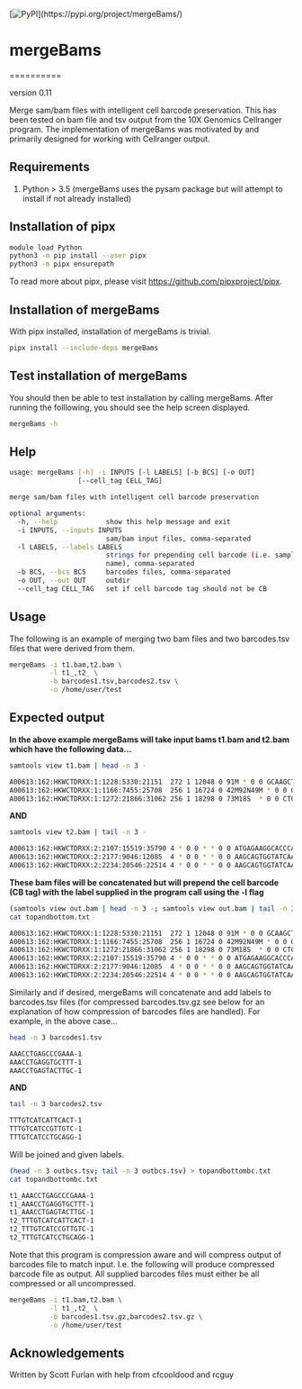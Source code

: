 [![PyPI](https://img.shields.io/pypi/v/simplesam.svg?)](https://pypi.org/project/mergeBams/)
<!-- [![Build Status](https://travis-ci.org/mdshw5/simplesam.svg?branch=master)](https://travis-ci.org/mdshw5/simplesam) -->

# mergeBams
==========

version 0.11

Merge sam/bam files with intelligent cell barcode preservation.  This has been tested on bam file and tsv output from the 10X Genomics Cellranger program.  The implementation of mergeBams was motivated by and primarily designed for working with Cellranger output.

## Requirements

1. Python > 3.5 (mergeBams uses the pysam package but will attempt to install if not already installed)

## Installation of pipx

```bash
module load Python
python3 -m pip install --user pipx
python3 -m pipx ensurepath

```

To read more about pipx, please visit https://github.com/pipxproject/pipx.



## Installation of mergeBams

With pipx installed, installation of mergeBams is trivial.

```bash
pipx install --include-deps mergeBams
```

## Test installation of mergeBams

You should then be able to test installation by calling mergeBams.  After running the folllowing, you should see the help screen displayed.

```bash
mergeBams -h
```

## Help

```bash
usage: mergeBams [-h] -i INPUTS [-l LABELS] [-b BCS] [-o OUT]
                 [--cell_tag CELL_TAG]

merge sam/bam files with intelligent cell barcode preservation

optional arguments:
  -h, --help            show this help message and exit
  -i INPUTS, --inputs INPUTS
                        sam/bam input files, comma-separated
  -l LABELS, --labels LABELS
                        strings for prepending cell barcode (i.e. sample
                        name), comma-separated
  -b BCS, --bcs BCS     barcodes files, comma-separated
  -o OUT, --out OUT     outdir
  --cell_tag CELL_TAG   set if cell barcode tag should not be CB
```

## Usage

The following is an example of merging two bam files and two barcodes.tsv files that were derived from them.

```bash
mergeBams -i t1.bam,t2.bam \
          -l t1_,t2_ \
          -b barcodes1.tsv,barcodes2.tsv \
          -o /home/user/test
```

## Expected output

**In the above example mergeBams will take input bams t1.bam and t2.bam which have the following data...**

```bash
samtools view t1.bam | head -n 3 -
```

```bash
A00613:162:HKWCTDRXX:1:1228:5330:21151  272 1 12048 0 91M * 0 0 GCAAGCTGAGCACTGGAGTGGAGTTTTCCTGTGGAGAGGAGCCATGCCTAGAGTGGGATGGGCCATTGTTCATCTTCTGGCCCCTGTTGTC FFFFFFFFFFFFFFFFFFFFFFFFFFFFFFFFFFFFFFFFFFFFFFFFFFFFFFFFFFFFFFFFFFFFFFFFFFFFFFFFFFFFFFFFFFF NH:i:7  HI:i:4  AS:i:89 nM:i:0  RE:A:I  li:i:0  BC:Z:GCTGTCCA QT:Z:FFFFFFFF CR:Z:ACACCAAAGGTTCCTA CY:Z:FFFFFFFFFFFFFFFF CB:Z:ACACCAAAGGTTCCTA-1 UR:Z:ACCAGTCGGT UY:Z:FFFFFFFFFF UB:Z:ACCAGTCGGT RG:Z:B1_GEX:0:1:HKWCTDRXX:1
A00613:162:HKWCTDRXX:1:1166:7455:25708  256 1 16724 0 42M92N49M * 0 0 GTGGGGGCGGTGGTGGTGCTGTTAGTACCCCATCTTGTAGGTCTTGAGAGGCTCGGCTACCTCAGTGTGGAAGGTGGGCAGTTCTGGAATG FFFFFFFFFFFFFFFFFFFFFFFFFFFFFFFFFFFFFFFFFFFFFFFFFFFFFFFFFFFFFFFFFFFFFFFFFFFFFFFFFFFFFFFFFFF NH:i:6  HI:i:4  AS:i:85 nM:i:2  RE:A:I  li:i:0  BC:Z:TTGAGATC QT:Z:FFFFFFFF CR:Z:TTTATGCGTCGCCATG CY:Z:FFFFFFFFFFFFFFFFCB:Z:TTTATGCGTCGCCATG-1  UR:Z:CTAGTTGCGC UY:Z:FFFFFFFFFF UB:Z:CTAGTTGCGC RG:Z:B1_GEX:0:1:HKWCTDRXX:1
A00613:162:HKWCTDRXX:1:1272:21866:31062 256 1 18298 0 73M18S  * 0 0 CTCAATCTTGGCCTGGGCCAAGGAGACCTTCTCTCCAATGGCCTGCACCTGGCTCCGGCTCTGCTCTACCTGCGAAGTTGCTCGGCGCCCT FFFFFFFFFFFFF:FFFFFFFFFFFFFFFFFFFFFFF:FFFFFFFFFFFFFFFFFFFFFFFFFFFFFFFFFFFFFFFFFFFFFFFFFFFFF NH:i:8  HI:i:5  AS:i:71 nM:i:0  RE:A:I  li:i:0  BC:Z:TTGAGATC QT:Z::FFFFFFF CR:Z:AACTGGTAGAGTGACC CY:Z:FFFFFFFFF:FFFFFF CB:Z:AACTGGTAGAGTGACC-1 UR:Z:GTTCACCATA UY:Z:FFFFFFFFFF UB:Z:GTTCACCATA RG:Z:B1_GEX:0:1:HKWCTDRXX:1
```

**AND**

```bash
samtools view t2.bam | tail -n 3 -
```

```bash
A00613:162:HKWCTDRXX:2:2107:15519:35790 4 * 0 0 * * 0 0 ATGAGAAGGCACCCAAGCTTTACCAATAACACCATAAGGATAGGTGCGTACACCACACGCCTCAAACGGCCCCAGATAACTGGTGTCGTCC F:F:,,:,:,,FF,F,:F:F:,FF,,FFF,,,,,,,,:F::,,:,,,F,:,FFF,,,F,:,:::,:F,,FF,,,FFF,FF,,FFF,,F,:: NH:i:0  HI:i:0  AS:i:18 nM:i:1  uT:A:1  xf:i:0  li:i:0  BC:Z:TGGAAGGT QT:Z:FF,,F,:F CR:Z:TTTGTCATCCGTTGTC CY:Z:F,FFF:,FF:F:FFFFCB:Z:TTTGTCATCCGTTGTC-1  UR:Z:TCCCGCTCAT UY:Z:FFFFFFFFFF UB:Z:TCCCGCTCAT RG:Z:B2_GEX:0:1:HKWCTDRXX:2
A00613:162:HKWCTDRXX:2:2177:9046:12085  4 * 0 0 * * 0 0 AAGCAGTGGTATCAACGCAGAGTACTTTTTTTTTTTTTTTTTTTTTTTTTTTTTTTTTTTTTTTTTTTTTTTTTTTTTTTTTTTTTATATT FFFFF:FFFFFFFFFFFFFFFFFFFFFFFFFFFFFFFFFFFFFF:FFFFFFFFFFFFFFF:F:F:FFFFFFFFFFFFFFFFFFFF:,F,:, NH:i:0  HI:i:0  AS:i:46 nM:i:0  uT:A:1  xf:i:0  li:i:0  BC:Z:GCATCTCC QT:Z:FFFFFFFF CR:Z:TTTGTCATCCTGCAGG CY:Z:F:FFFFFFFF:FF:FFCB:Z:TTTGTCATCCTGCAGG-1  UR:Z:CTGCCTATCA UY:Z:FFFFFFFFFF UB:Z:CTGCCTATCA RG:Z:B2_GEX:0:1:HKWCTDRXX:2
A00613:162:HKWCTDRXX:2:2234:20546:22514 4 * 0 0 * * 0 0 AAGCAGTGGTATCAACGCAGAGTACTTTTTTTTTTTTTTTTTTTTTTTTTTTTTTTTAGTAAAAAACACCCCCGGTGGGGGGTGGGTAATT FFFFFFFFFFFFFFFFFFFFFFFFFFFFFFFFFF:FFFFFFFFFFFFFFFFFFFFFF,,:,F:,F,,:,,FF,::,,,FF,,,,::,,,,F NH:i:0  HI:i:0  AS:i:36 nM:i:0  uT:A:1  xf:i:0  li:i:0  BC:Z:AACGTCAA QT:Z:FFFFFFFF CR:Z:TTTGTCATCGGTTCGG CY:Z:FFFFFFFFFFFFFFFFCB:Z:TTTGTCATCGGTTCGG-1  UR:Z:GCACTGCGAG UY:Z:FF:FFFFF:F UB:Z:GCACTGCGAG RG:Z:B2_GEX:0:1:HKWCTDRXX:2
```

**These bam files will be concatenated but will prepend the cell barcode (CB tag) with the label supplied in the program call using the -l flag**

```bash
(samtools view out.bam | head -n 3 -; samtools view out.bam | tail -n 3 -) > topandbottom.txt
cat topandbottom.txt
```

```bash
A00613:162:HKWCTDRXX:1:1228:5330:21151  272 1 12048 0 91M * 0 0 GCAAGCTGAGCACTGGAGTGGAGTTTTCCTGTGGAGAGGAGCCATGCCTAGAGTGGGATGGGCCATTGTTCATCTTCTGGCCCCTGTTGTC FFFFFFFFFFFFFFFFFFFFFFFFFFFFFFFFFFFFFFFFFFFFFFFFFFFFFFFFFFFFFFFFFFFFFFFFFFFFFFFFFFFFFFFFFFF NH:i:7  HI:i:4  AS:i:89 nM:i:0  RE:A:I  li:i:0  BC:Z:GCTGTCCA QT:Z:FFFFFFFF CR:Z:ACACCAAAGGTTCCTA CY:Z:FFFFFFFFFFFFFFFF UR:Z:ACCAGTCGGT UY:Z:FFFFFFFFFF UB:Z:ACCAGTCGGT RG:Z:B1_GEX:0:1:HKWCTDRXX:1 CB:Z:t1_ACACCAAAGGTTCCTA-1
A00613:162:HKWCTDRXX:1:1166:7455:25708  256 1 16724 0 42M92N49M * 0 0 GTGGGGGCGGTGGTGGTGCTGTTAGTACCCCATCTTGTAGGTCTTGAGAGGCTCGGCTACCTCAGTGTGGAAGGTGGGCAGTTCTGGAATG FFFFFFFFFFFFFFFFFFFFFFFFFFFFFFFFFFFFFFFFFFFFFFFFFFFFFFFFFFFFFFFFFFFFFFFFFFFFFFFFFFFFFFFFFFF NH:i:6  HI:i:4  AS:i:85 nM:i:2  RE:A:I  li:i:0  BC:Z:TTGAGATC QT:Z:FFFFFFFF CR:Z:TTTATGCGTCGCCATG CY:Z:FFFFFFFFFFFFFFFFUR:Z:CTAGTTGCGC  UY:Z:FFFFFFFFFF UB:Z:CTAGTTGCGC RG:Z:B1_GEX:0:1:HKWCTDRXX:1 CB:Z:t1_TTTATGCGTCGCCATG-1
A00613:162:HKWCTDRXX:1:1272:21866:31062 256 1 18298 0 73M18S  * 0 0 CTCAATCTTGGCCTGGGCCAAGGAGACCTTCTCTCCAATGGCCTGCACCTGGCTCCGGCTCTGCTCTACCTGCGAAGTTGCTCGGCGCCCT FFFFFFFFFFFFF:FFFFFFFFFFFFFFFFFFFFFFF:FFFFFFFFFFFFFFFFFFFFFFFFFFFFFFFFFFFFFFFFFFFFFFFFFFFFF NH:i:8  HI:i:5  AS:i:71 nM:i:0  RE:A:I  li:i:0  BC:Z:TTGAGATC QT:Z::FFFFFFF CR:Z:AACTGGTAGAGTGACC CY:Z:FFFFFFFFF:FFFFFF UR:Z:GTTCACCATA UY:Z:FFFFFFFFFF UB:Z:GTTCACCATA RG:Z:B1_GEX:0:1:HKWCTDRXX:1 CB:Z:t1_AACTGGTAGAGTGACC-1
A00613:162:HKWCTDRXX:2:2107:15519:35790 4 * 0 0 * * 0 0 ATGAGAAGGCACCCAAGCTTTACCAATAACACCATAAGGATAGGTGCGTACACCACACGCCTCAAACGGCCCCAGATAACTGGTGTCGTCC F:F:,,:,:,,FF,F,:F:F:,FF,,FFF,,,,,,,,:F::,,:,,,F,:,FFF,,,F,:,:::,:F,,FF,,,FFF,FF,,FFF,,F,:: NH:i:0  HI:i:0  AS:i:18 nM:i:1  uT:A:1  xf:i:0  li:i:0  BC:Z:TGGAAGGT QT:Z:FF,,F,:F CR:Z:TTTGTCATCCGTTGTC CY:Z:F,FFF:,FF:F:FFFFUR:Z:TCCCGCTCAT  UY:Z:FFFFFFFFFF UB:Z:TCCCGCTCAT RG:Z:B2_GEX:0:1:HKWCTDRXX:2 CB:Z:t2_TTTGTCATCCGTTGTC-1
A00613:162:HKWCTDRXX:2:2177:9046:12085  4 * 0 0 * * 0 0 AAGCAGTGGTATCAACGCAGAGTACTTTTTTTTTTTTTTTTTTTTTTTTTTTTTTTTTTTTTTTTTTTTTTTTTTTTTTTTTTTTTATATT FFFFF:FFFFFFFFFFFFFFFFFFFFFFFFFFFFFFFFFFFFFF:FFFFFFFFFFFFFFF:F:F:FFFFFFFFFFFFFFFFFFFF:,F,:, NH:i:0  HI:i:0  AS:i:46 nM:i:0  uT:A:1  xf:i:0  li:i:0  BC:Z:GCATCTCC QT:Z:FFFFFFFF CR:Z:TTTGTCATCCTGCAGG CY:Z:F:FFFFFFFF:FF:FFUR:Z:CTGCCTATCA  UY:Z:FFFFFFFFFF UB:Z:CTGCCTATCA RG:Z:B2_GEX:0:1:HKWCTDRXX:2 CB:Z:t2_TTTGTCATCCTGCAGG-1
A00613:162:HKWCTDRXX:2:2234:20546:22514 4 * 0 0 * * 0 0 AAGCAGTGGTATCAACGCAGAGTACTTTTTTTTTTTTTTTTTTTTTTTTTTTTTTTTAGTAAAAAACACCCCCGGTGGGGGGTGGGTAATT FFFFFFFFFFFFFFFFFFFFFFFFFFFFFFFFFF:FFFFFFFFFFFFFFFFFFFFFF,,:,F:,F,,:,,FF,::,,,FF,,,,::,,,,F NH:i:0  HI:i:0  AS:i:36 nM:i:0  uT:A:1  xf:i:0  li:i:0  BC:Z:AACGTCAA QT:Z:FFFFFFFF CR:Z:TTTGTCATCGGTTCGG CY:Z:FFFFFFFFFFFFFFFFUR:Z:GCACTGCGAG  UY:Z:FF:FFFFF:F UB:Z:GCACTGCGAG RG:Z:B2_GEX:0:1:HKWCTDRXX:2 CB:Z:t2_TTTGTCATCGGTTCGG-1
```

Similarly and if desired, mergeBams will concatenate and add labels to barcodes.tsv files (for compressed barcodes.tsv.gz see below for an explanation of how compression of barcodes files are handled).  For example, in the above case...


```bash
head -n 3 barcodes1.tsv
```

```bash
AAACCTGAGCCCGAAA-1
AAACCTGAGGTGCTTT-1
AAACCTGAGTACTTGC-1
```

**AND**

```bash
tail -n 3 barcodes2.tsv
```

```bash
TTTGTCATCATTCACT-1
TTTGTCATCCGTTGTC-1
TTTGTCATCCTGCAGG-1
```

Will be joined and given labels.

```bash
(head -n 3 outbcs.tsv; tail -n 3 outbcs.tsv) > topandbottombc.txt
cat topandbottombc.txt
```

```bash
t1_AAACCTGAGCCCGAAA-1
t1_AAACCTGAGGTGCTTT-1
t1_AAACCTGAGTACTTGC-1
t2_TTTGTCATCATTCACT-1
t2_TTTGTCATCCGTTGTC-1
t2_TTTGTCATCCTGCAGG-1
```


Note that this program is compression aware and will compress output of barcodes file to match input. I.e. the following will produce compressed barcode file as output.  All supplied barcodes files must either be all compressed or all uncompressed.

```bash
mergeBams -i t1.bam,t2.bam \
          -l t1_,t2_ \
          -b barcodes1.tsv.gz,barcodes2.tsv.gz \
          -o /home/user/test
```


## Acknowledgements

Written by Scott Furlan with help from cfcooldood and rcguy